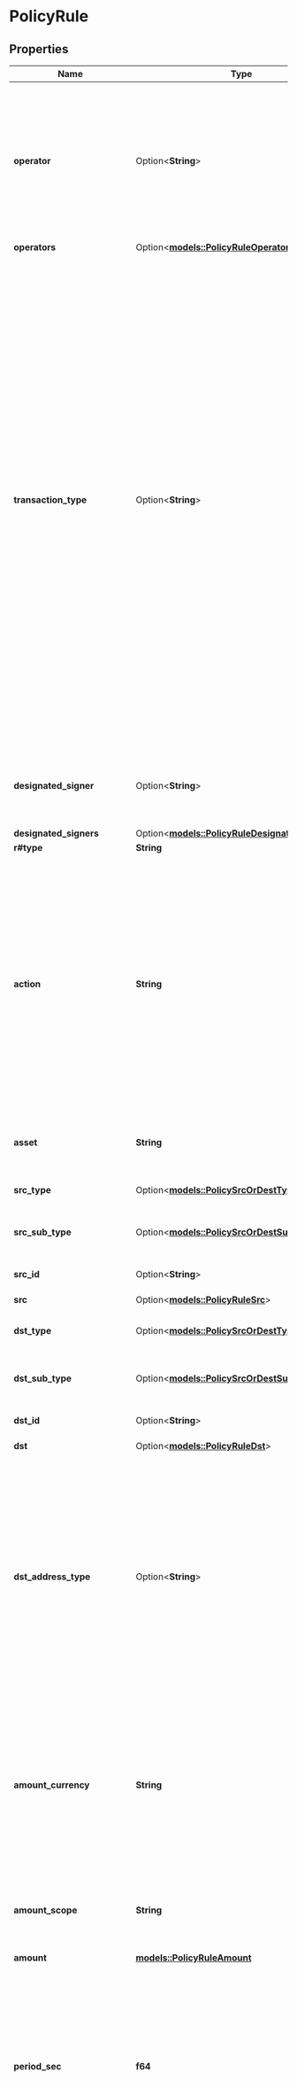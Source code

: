 # PolicyRule

## Properties

Name | Type | Description | Notes
------------ | ------------- | ------------- | -------------
**operator** | Option<**String**> | (deprecated - replaced by \"operators\")  | Defines users who can initiate the type of transaction to which the rule applies. options are * \"*\" - All users are allowed * Specific User id | [optional]
**operators** | Option<[**models::PolicyRuleOperators**](PolicyRule_operators.md)> |  | [optional]
**transaction_type** | Option<**String**> | Defines the type of transaction to which the rule applies.   * TRANSFER - Default. Transfers funds from one account to another   * CONTRACT_CALL - Calls a smart contract, mainly for DeFi operations.   * APPROVE - Allows a smart contract to withdraw from a designated wallet.   * MINT - Perform a mint operation (increase supply) on a supported token   * BURN - Perform a burn operation (reduce supply) on a supported token   * SUPPLY - Use for DeFi to lend assets   * REDEEM - Use for DeFi to get lending back   * STAKE - Allows you to allocate and lock certain assets for earning staking rewards.   * RAW - An off-chain message with no predefined format, use it to sign any message with your private key.   * TYPED_MESSAGE - An off-chain message type that follows a predefined format, used to sign specific messages that are not actual transactions.  | [optional]
**designated_signer** | Option<**String**> | (deprecated - replaced by \"designatedSigners\") Id representing the user who signs transactions that match a specific rule | [optional]
**designated_signers** | Option<[**models::PolicyRuleDesignatedSigners**](PolicyRule_designatedSigners.md)> |  | [optional]
**r#type** | **String** | Policy rule type | 
**action** | **String** | Defines what occurs when a transaction meets the rule's criteria * ALLOW - The transaction goes through and can be signed without requiring additional approvals * BLOCK - The transaction is automatically blocked * 2-TIER - Only these users or user groups can approve             If any of them reject the transaction before the required approval threshold is met, the transaction doesn't go through            The list of entities are set is \"authorizationGroups\" field  | 
**asset** | **String** | Defines the type of asset being transacted, options are * \"*\" - All assets * Specific asset  | 
**src_type** | Option<[**models::PolicySrcOrDestType**](PolicySrcOrDestType.md)> | (deprecated - replaced by \"src\") source account type | [optional]
**src_sub_type** | Option<[**models::PolicySrcOrDestSubType**](PolicySrcOrDestSubType.md)> | (deprecated - replaced by \"src\") source sub account type | [optional]
**src_id** | Option<**String**> | (deprecated - replaced by \"src\") source account id | [optional]
**src** | Option<[**models::PolicyRuleSrc**](PolicyRule_src.md)> |  | [optional]
**dst_type** | Option<[**models::PolicySrcOrDestType**](PolicySrcOrDestType.md)> | (deprecated - replaced by \"dst\") destination account type | [optional]
**dst_sub_type** | Option<[**models::PolicySrcOrDestSubType**](PolicySrcOrDestSubType.md)> | (deprecated - replaced by \"dst\") destination sub account type | [optional]
**dst_id** | Option<**String**> | (deprecated - replaced by \"dst\") destination account id | [optional]
**dst** | Option<[**models::PolicyRuleDst**](PolicyRule_dst.md)> |  | [optional]
**dst_address_type** | Option<**String**> | Defines whether the destination to which you are sending funds must be whitelisted, to allow one-time transfers to non-whitelisted external addresses, or both. By default, you can only transfer to an external address after it’s whitelisted.   * WHITELISTED - Can only be sent to whitelisted addresses.   * ONE_TIME - Can only be sent to non-whitelisted external addresses.   * \"*\" - can be sent to whitelisted addresses or non-whitelisted external  | [optional]
**amount_currency** | **String** | * USD - Limits the amount of any asset users can transfer based on the USD equivalent of the asset. * EUR - Limits the amount of any asset users can transfer based on the EURO equivalent of the asset. * NATIVE - Limits the amount of an asset a user can transfer when using a specific asset.  | 
**amount_scope** | **String** | * SINGLE_TX - limit applies to a single transaction * TIMEFRAME - limit applies to all transactions within the defined time period  | 
**amount** | [**models::PolicyRuleAmount**](PolicyRule_amount.md) |  | 
**period_sec** | **f64** | Time period in seconds applied by the amountScope field to accumulate transferred amounts in transactions that match the rule, until the total exceeds the value you specify under Minimum. When the specified amount is reached within that period, whether by one or many transactions, further transactions in that period either fail or require more approvals.  | 
**authorizers** | Option<**Vec<String>**> | (deprecated - replaced by \"authorizationGroups\") Allowed entities which can approves a transaction | [optional]
**authorizers_count** | Option<**f64**> | (deprecated - replaced by \"authorizationGroups\") Min amount of entities which are needed to approve a transaction | [optional]
**authorization_groups** | Option<[**models::PolicyRuleAuthorizationGroups**](PolicyRule_authorizationGroups.md)> |  | [optional]
**amount_aggregation** | Option<[**models::PolicyRuleAmountAggregation**](PolicyRule_amountAggregation.md)> |  | [optional]
**raw_message_signing** | Option<[**models::PolicyRuleRawMessageSigning**](PolicyRule_rawMessageSigning.md)> |  | [optional]
**apply_for_approve** | Option<**bool**> | Applying this rule over APPROVE type transactions (can only be enabled when rule's transaction type is TRANSFER) | [optional]
**apply_for_typed_message** | Option<**bool**> | Applying this rule over TYPED_MESSAGE type transactions (can only be enabled when rule's transaction type is CONTRACT_CALL) | [optional]
**external_descriptor** | **String** | A unique id identifying the rule | 

[[Back to Model list]](../README.md#documentation-for-models) [[Back to API list]](../README.md#documentation-for-api-endpoints) [[Back to README]](../README.md)


